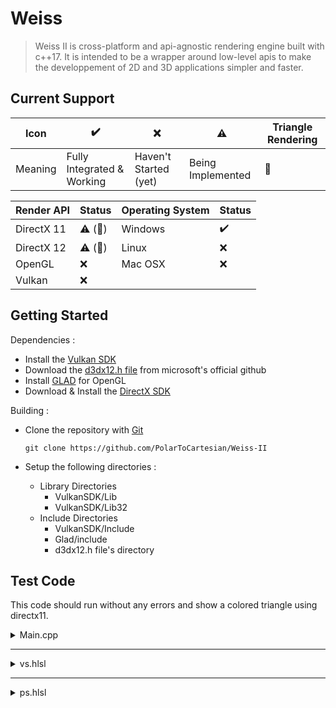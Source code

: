 # Weiss

> Weiss II is cross-platform and api-agnostic rendering engine built with c++17. It is intended to be a wrapper around low-level apis to make the developpement of 2D and 3D applications simpler and faster.

## Current Support

| Icon    | :heavy_check_mark:         | :x:                   | :warning:         | Triangle Rendering   |
| ------- | -------------------------- | --------------------- | ----------------- | -------------------- |
| Meaning | Fully Integrated & Working | Haven't Started (yet) | Being Implemented | :small_red_triangle: |

| Render API | Status                            | Operating System | Status             |
| ---------- | --------------------------------- | ---------------- | ------------------ |
| DirectX 11 | :warning: (:small_red_triangle:)  | Windows          | :heavy_check_mark: |
| DirectX 12 | :warning: (:small_red_triangle:)  | Linux            | :x:                |
| OpenGL     | :x:                               | Mac OSX          | :x:                |
| Vulkan     | :x:                               | | |

## Getting Started

Dependencies :

+ Install the [Vulkan SDK](https://www.lunarg.com/vulkan-sdk/)
+ Download the [d3dx12.h file](https://github.com/microsoft/DirectX-Graphics-Samples/blob/master/Libraries/D3DX12/d3dx12.h) from microsoft's official github
+ Install [GLAD](https://glad.dav1d.de/) for OpenGL
+ Download & Install the [DirectX SDK](https://www.microsoft.com/en-us/download/details.aspx?id=6812)

Building :

+ Clone the repository with [Git](https://git-scm.com/)

  ```git clone https://github.com/PolarToCartesian/Weiss-II```

+ Setup the following directories :
  + Library Directories
    + VulkanSDK/Lib
    + VulkanSDK/Lib32
  + Include Directories
    + VulkanSDK/Include
    + Glad/include
    + d3dx12.h file's directory

## Test Code

This code should run without any errors and show a colored triangle using directx11.

<details>
  <summary>Main.cpp</summary>


```c++
#include "Weiss-II/Include.h"

struct Vertex {
	Vec3f position;
	Vec3f color;
};

int main()
{
	ENABLE_CONSOLE();

	try {
		WindowHandle    window    = Window::Create();
		RenderAPIHandle renderAPI = RenderAPI::Create(RenderAPIName::DIRECTX11);

		std::vector<RenderPipelineDesc> pipelineDescs{
			RenderPipelineDesc{"vs.hlsl", {
				{ "POSITION", ShaderInputElementType::VECTOR_3D_FLOAT_32 },
				{ "COLOR",    ShaderInputElementType::VECTOR_3D_FLOAT_32 }
			}, "ps.hlsl", PrimitiveTopology::TRIANGLES}
		};

		renderAPI->InitRenderAPI(window, pipelineDescs);

		std::array<Vertex, 3u> vertices{
			Vertex{Vec3f{+0.0f, +1.0f, 0.0f}, Vec3f{1.0f, 0.0f, 0.0f}},
			Vertex{Vec3f{+1.0f, -1.0f, 0.0f}, Vec3f{0.0f, 1.0f, 0.0f}},
			Vertex{Vec3f{-1.0f, -1.0f, 0.0f}, Vec3f{0.0f, 0.0f, 1.0f}}
		};
		
		Drawable drawable{0u, renderAPI->CreateVertexBuffer(sizeof(Vertex), vertices.size(), vertices.data()) };
		
		while (window->IsRunning()) {
			window->Update();
			renderAPI->BeginFrame();
			renderAPI->Draw(drawable, vertices.size());
			renderAPI->EndFrame();
			std::this_thread::sleep_for(std::chrono::microseconds(16));
		}
	} catch (const std::runtime_error& e) {
		std::cout << e.what() << '\n';
	}
}
```
</details>

---

<details>
  <summary>vs.hlsl</summary>

```hlsl
struct VSOUT
{
    float4 out_position : SV_POSITION;
    float4 out_color : COLOR;
};

VSOUT main(float3 position : POSITION, float3 color : COLOR)
{
    VSOUT _out;
    _out.out_position = float4(position, 1.0f);
    _out.out_color = float4(color, 1.0f);

    return _out;
}
```
</details>

---

<details>
  <summary>ps.hlsl</summary>

```hlsl
float4 main(float4 position : SV_POSITION, float4 color : COLOR) : SV_TARGET
{
    return color;
}
```
</details>
